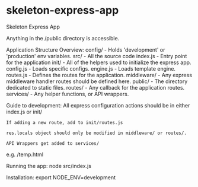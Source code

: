 skeleton-express-app
====================

Skeleton Express App

Anything in the /public directory is accessible.

Application Structure Overview:
	config/ - Holds 'development' or 'production' env variables.
	src/ - All the source code
		index.js - Entry point for the application
		init/ - All of the helpers used to initialize the express app.
			config.js - Loads specific configs.
			engine.js - Loads template engine.
			routes.js - Defines the routes for the application.
		middleware/ - Any express middleware handler routes should be defined here.
		public/ - The directory dedicated to static files.
		routes/ - Any callback for the application routes.
		services/ - Any helper functions, or API wrappers.

Guide to development:
	All express configuration actions should be in either index.js or init/

	If adding a new route, add to init/routes.js

	res.locals object should only be modified in middleware/ or routes/.

	API Wrappers get added to services/

e.g. <hostname>/temp.html

Running the app:
	node src/index.js

Installation:
	export NODE_ENV=development
